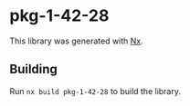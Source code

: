 # pkg-1-42-28

This library was generated with [Nx](https://nx.dev).

## Building

Run `nx build pkg-1-42-28` to build the library.
